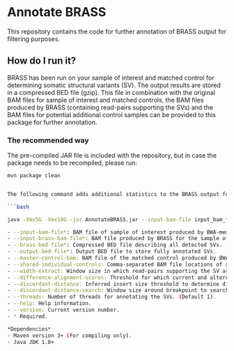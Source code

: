 # Annotate BRASS

This repository contains the code for further annotation of BRASS output for filtering purposes. 

## How do I run it?

BRASS has been run on your sample of interest and matched control for determining somatic structural variants (SV). The output results are stored in a compressed BED file (gzip). This file in combination with the original BAM files for sample of interest and matched controls, the BAM files produced by BRASS (containing read-pairs supporting the SVs) and the BAM files for potential additional control samples can be provided to this package for further annotation.  

### The recommended way

The pre-compiled JAR file is included with the repository, but in case the package needs to be recompiled, please run:

```bash
mvn package clean


The following command adds additional statistics to the BRASS output for filtering purposes:

```bash

java -Xms5G -Xmx10G -jar AnnotateBRASS.jar --input-bam-file input_bam_file --input-brass-bam-file input_brass_bam_file --brass-bed-file gzip_bed_file --output-bed-file output_bed_file --master-control-bam brass_control_bam --shared-individual-controls brass_bam_controls --width-extract width --difference-alignment-scores difference_scores --discordant-distance distance --discordant-distance-search width_search --threads number_of_threads --help --version

- --input-bam-file*: BAM file of sample of interest produced by BWA-mem.
- --input-brass-bam-file*: BAM file produced by BRASS for the sample of interest.
- --brass-bed-file*: Compressed BED file describing all detected SVs.
- --output-bed-file*: Output BED file to store fully annotated SVs.
- --master-control-bam: BAM file of the matched control produced by BWA-mem.
- --shared-individual-controls: Comma-separated BAM file locations of additional controls. Optimal when BAM files produced by BRASS are used.
- --width-extract: Window size in which read-pairs supporting the SV are being sought (breakpoint +- width-extract). (Default 250bp).
- --difference-alignment-scores: Threshold for which current and alternative alignment scores are considered similar. (Default 20).
- --discordant-distance: Inferred insert size threshold to determine discordant read-pairs. (Default 1000bp).
- --discordant-distance-search: Window size around breakpoint to search for discordant read-pairs. (Default 5000bp).
- --threads: Number of threads for annotating the SVs. (Default 1).
- --help: Help information.
- --version: Current version number.
- * Required.

*Dependencies*
- Maven version 3+ (For compiling only).
- Java JDK 1.8+
